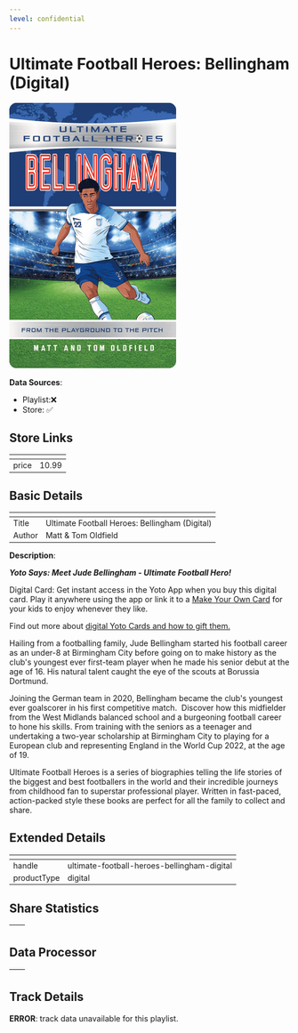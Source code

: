 ```yaml
---
level: confidential
---
```

# Ultimate Football Heroes: Bellingham (Digital)

![card_[8gOD4].png](../../img/cards/card_[8gOD4].png)

**Data Sources**: 

- Playlist:❌
- Store: ✅


## Store Links

| <!-- --> | <!-- --> |
| - | - |
| price | 10.99 |


## Basic Details

| <!-- --> | <!-- --> |
| - | - |
| Title | Ultimate Football Heroes: Bellingham (Digital) |
| Author | Matt & Tom Oldfield |

**Description**:

_**Yoto Says: Meet Jude Bellingham - Ultimate Football Hero!**_

Digital Card: Get instant access in the Yoto App when you buy this digital card. Play it anywhere using the app or link it to a [Make Your Own Card](https://yotoplay.com/pages/myo) for your kids to enjoy whenever they like.

Find out more about [digital Yoto Cards and how to gift them.](https://yoto.space/news/post/what-are-yoto-digital-cards-qvmzlBoC15iUw5K)

Hailing from a footballing family, Jude Bellingham started his football career as an under-8 at Birmingham City before going on to make history as the club's youngest ever first-team player when he made his senior debut at the age of 16. His natural talent caught the eye of the scouts at Borussia Dortmund.

Joining the German team in 2020, Bellingham became the club's youngest ever goalscorer in his first competitive match.  Discover how this midfielder from the West Midlands balanced school and a burgeoning football career to hone his skills. From training with the seniors as a teenager and undertaking a two-year scholarship at Birmingham City to playing for a European club and representing England in the World Cup 2022, at the age of 19.  

Ultimate Football Heroes is a series of biographies telling the life stories of the biggest and best footballers in the world and their incredible journeys from childhood fan to superstar professional player. Written in fast-paced, action-packed style these books are perfect for all the family to collect and share.


## Extended Details

| <!-- --> | <!-- --> |
| - | - |
| handle | ultimate-football-heroes-bellingham-digital |
| productType | digital |


## Share Statistics

| <!-- --> | <!-- --> |
| - | - |


## Data Processor

| <!-- --> | <!-- --> |
| - | - |


## Track Details

**ERROR**: track data unavailable for this playlist.
